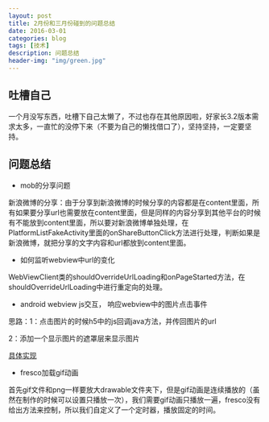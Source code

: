 ```yaml
---
layout: post
title: 2月份和三月份碰到的问题总结
date: 2016-03-01
categories: blog
tags: [技术]
description: 问题总结
header-img: "img/green.jpg"
---
```


## 吐槽自己

一个月没写东西，吐槽下自己太懒了，不过也存在其他原因啦，好家长3.2版本需求太多，一直忙的没停下来（不要为自己的懒找借口了），坚持坚持，一定要坚持。

## 问题总结

- mob的分享问题

新浪微博的分享：由于分享到新浪微博的时候分享的内容都是在content里面，所有如果要分享url也需要放在content里面，但是同样的内容分享到其他平台的时候有不能放到content里面，所以要对新浪微博单独处理，在PlatformListFakeActivity里面的onShareButtonClick方法进行处理，判断如果是新浪微博，就把分享的文字内容和url都放到content里面。

- 如何监听webview中url的变化

WebViewClient类的shouldOverrideUrlLoading和onPageStarted方法，在shouldOverrideUrlLoading中进行重定向的处理。

- android webview js交互， 响应webview中的图片点击事件

思路：1：点击图片的时候h5中的js回调java方法，并传回图片的url

2：添加一个显示图片的遮罩层来显示图片

[具体实现](http://blog.csdn.net/zzf112/article/details/19618101)

- fresco加载gif动画

首先gif文件和png一样要放大drawable文件夹下，但是gif动画是连续播放的（虽然在制作的时候可以设置只播放一次），我们需要gif动画只播放一遍，fresco没有给出方法来控制，所以我们自定义了一个定时器，播放固定的时间。
